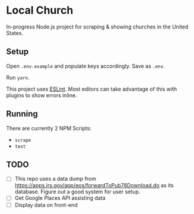 # Local Church

In-progress Node.js project for scraping & showing churches in the United States.

## Setup

Open `.env.example` and populate keys accordingly. Save as `.env`.

Run `yarn`.

This project uses [ESLint](http://eslint.org). Most editors can take
advantage of this with plugins to show errors inline.

## Running

There are currently 2 NPM Scripts:

- `scrape`
- `test`

## TODO

- [ ] This repo uses a data dump from
https://apps.irs.gov/app/eos/forwardToPub78Download.do as its database. Figure
out a good system for user setup.
- [ ] Get Google Places API assisting data
- [ ] Display data on front-end
